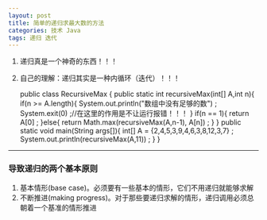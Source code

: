 ```yaml
---
layout: post
title: 简单的递归求最大数的方法
categories: 技术 Java
tags: 递归 迭代
---
```

1. 递归真是一个神奇的东西！！！
2. 自己的理解：递归其实是一种内循环（迭代）！！！

	public class RecursiveMax {
		public static int recursiveMax(int[] A,int n){
			if(n >= A.length){
				System.out.println("数组中没有足够的数") ;
				System.exit(0) ;//在这里的作用是不让运行报错！！！
			}
			if(n == 1){
				return A[0] ;
			}else{
				return Math.max(recursiveMax(A,n-1), A[n]) ;
			}
		}
		public static void main(String args[]){
			int[] A = {2,4,5,3,9,4,6,3,8,12,3,7} ;
			System.out.println(recursiveMax(A,11)) ;
		}
	}

***

### 导致递归的两个基本原则

1. 基本情形(base case)。必须要有一些基本的情形，它们不用递归就能够求解
2. 不断推进(making progress)。对于那些要递归求解的情形，递归调用必须总朝着一个基准的情形推进
